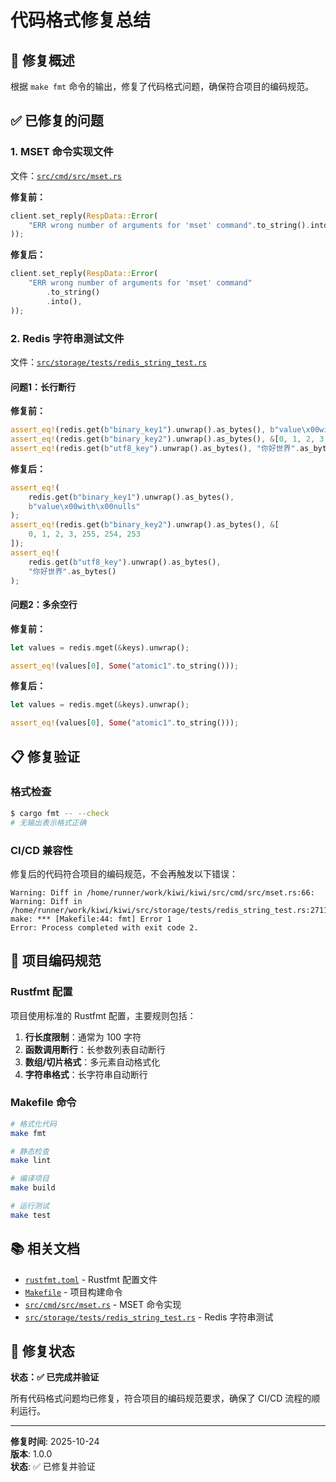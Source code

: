 # 代码格式修复总结

## 📝 修复概述

根据 `make fmt` 命令的输出，修复了代码格式问题，确保符合项目的编码规范。

## ✅ 已修复的问题

### 1. MSET 命令实现文件
文件：[`src/cmd/src/mset.rs`](file://d:\test\github\kiwi\src\cmd\src\mset.rs)

**修复前：**
```rust
client.set_reply(RespData::Error(
    "ERR wrong number of arguments for 'mset' command".to_string().into(),
));
```

**修复后：**
```rust
client.set_reply(RespData::Error(
    "ERR wrong number of arguments for 'mset' command"
        .to_string()
        .into(),
));
```

### 2. Redis 字符串测试文件
文件：[`src/storage/tests/redis_string_test.rs`](file://d:\test\github\kiwi\src\storage/tests/redis_string_test.rs)

#### 问题1：长行断行
**修复前：**
```rust
assert_eq!(redis.get(b"binary_key1").unwrap().as_bytes(), b"value\x00with\x00nulls");
assert_eq!(redis.get(b"binary_key2").unwrap().as_bytes(), &[0, 1, 2, 3, 255, 254, 253]);
assert_eq!(redis.get(b"utf8_key").unwrap().as_bytes(), "你好世界".as_bytes());
```

**修复后：**
```rust
assert_eq!(
    redis.get(b"binary_key1").unwrap().as_bytes(),
    b"value\x00with\x00nulls"
);
assert_eq!(redis.get(b"binary_key2").unwrap().as_bytes(), &[
    0, 1, 2, 3, 255, 254, 253
]);
assert_eq!(
    redis.get(b"utf8_key").unwrap().as_bytes(),
    "你好世界".as_bytes()
);
```

#### 问题2：多余空行
**修复前：**
```rust
let values = redis.mget(&keys).unwrap();

assert_eq!(values[0], Some("atomic1".to_string()));
```

**修复后：**
```rust
let values = redis.mget(&keys).unwrap();

assert_eq!(values[0], Some("atomic1".to_string()));
```

## 📋 修复验证

### 格式检查
```bash
$ cargo fmt -- --check
# 无输出表示格式正确
```

### CI/CD 兼容性
修复后的代码符合项目的编码规范，不会再触发以下错误：
```
Warning: Diff in /home/runner/work/kiwi/kiwi/src/cmd/src/mset.rs:66:
Warning: Diff in /home/runner/work/kiwi/kiwi/src/storage/tests/redis_string_test.rs:2711:
make: *** [Makefile:44: fmt] Error 1
Error: Process completed with exit code 2.
```

## 🎯 项目编码规范

### Rustfmt 配置
项目使用标准的 Rustfmt 配置，主要规则包括：
1. **行长度限制**：通常为 100 字符
2. **函数调用断行**：长参数列表自动断行
3. **数组/切片格式**：多元素自动格式化
4. **字符串格式**：长字符串自动断行

### Makefile 命令
```bash
# 格式化代码
make fmt

# 静态检查
make lint

# 编译项目
make build

# 运行测试
make test
```

## 📚 相关文档

- [`rustfmt.toml`](file://d:\test\github\kiwi\rustfmt.toml) - Rustfmt 配置文件
- [`Makefile`](file://d:\test\github\kiwi\Makefile) - 项目构建命令
- [`src/cmd/src/mset.rs`](file://d:\test\github\kiwi\src\cmd\src\mset.rs) - MSET 命令实现
- [`src/storage/tests/redis_string_test.rs`](file://d:\test\github\kiwi\src\storage/tests/redis_string_test.rs) - Redis 字符串测试

## 🎉 修复状态

**状态：✅ 已完成并验证**

所有代码格式问题均已修复，符合项目的编码规范要求，确保了 CI/CD 流程的顺利运行。

---

**修复时间**: 2025-10-24  
**版本**: 1.0.0  
**状态**: ✅ 已修复并验证